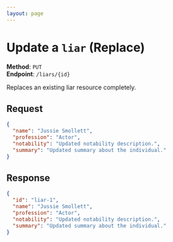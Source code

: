```yaml
---
layout: page
---
```


# Update a `liar` (Replace)

**Method**: `PUT`  
**Endpoint**: `/liars/{id}`  

Replaces an existing liar resource completely.

## Request

```json
{
  "name": "Jussie Smollett",
  "profession": "Actor",
  "notability": "Updated notability description.",
  "summary": "Updated summary about the individual."
}
```

## Response

```json
{
  "id": "liar-1",
  "name": "Jussie Smollett",
  "profession": "Actor",
  "notability": "Updated notability description.",
  "summary": "Updated summary about the individual."
}
```
